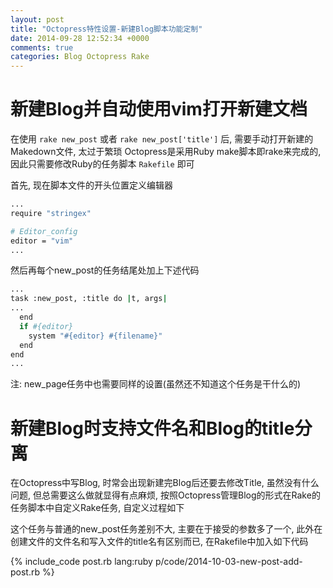 ```yaml
---
layout: post
title: "Octopress特性设置-新建Blog脚本功能定制"
date: 2014-09-28 12:52:34 +0000
comments: true
categories: Blog Octopress Rake
---
```


# 新建Blog并自动使用vim打开新建文档

在使用 `rake new_post` 或者 `rake new_post['title']` 后, 需要手动打开新建的Makedown文件, 太过于繁琐
Octopress是采用Ruby make脚本即rake来完成的, 因此只需要修改Ruby的任务脚本 `Rakefile` 即可

首先, 现在脚本文件的开头位置定义编辑器

```bash
...
require "stringex"

# Editor_config
editor = "vim"
...
```

然后再每个new_post的任务结尾处加上下述代码

```bash
...
task :new_post, :title do |t, args|
...
  end
  if #{editor}
    system "#{editor} #{filename}"
  end
end
...
```

注: new_page任务中也需要同样的设置(虽然还不知道这个任务是干什么的)

# 新建Blog时支持文件名和Blog的title分离

在Octopress中写Blog, 时常会出现新建完Blog后还要去修改Title, 虽然没有什么问题, 但总需要这么做就显得有点麻烦, 按照Octopress管理Blog的形式在Rake的任务脚本中自定义Rake任务, 自定义过程如下

这个任务与普通的new_post任务差别不大, 主要在于接受的参数多了一个, 此外在创建文件的文件名和写入文件的title名有区别而已, 在Rakefile中加入如下代码

{% include_code post.rb lang:ruby p/code/2014-10-03-new-post-add-post.rb  %}


